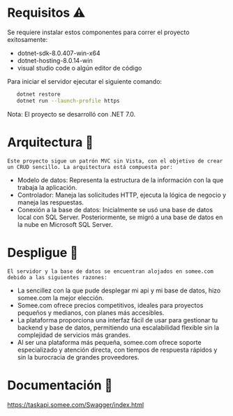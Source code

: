 # Requisitos ⚠️

 Se requiere instalar estos componentes para correr el proyecto exitosamente:
 - dotnet-sdk-8.0.407-win-x64
 - dotnet-hosting-8.0.14-win
 - visual studio code o algún editor de código

 Para iniciar el servidor ejecutar el siguiente comando:

 ```bash
    dotnet restore
    dotnet run --launch-profile https
 ```
 Nota: El proyecto se desarrolló con .NET 7.0.

# Arquitectura  👷

    Este proyecto sigue un patrón MVC sin Vista, con el objetivo de crear un CRUD sencillo. La arquitectura está compuesta por:

 - Modelo de datos: Representa la estructura de la información con la que trabaja la aplicación.
 - Controlador: Maneja las solicitudes HTTP, ejecuta la lógica de negocio y maneja las respuestas.
 - Conexión a la base de datos: Inicialmente se usó una base de datos local con SQL Server. Posteriormente, se migró a una base de datos en la nube en Microsoft SQL Server.

# Despligue 🛫

    El servidor y la base de datos se encuentran alojados en somee.com debido a las siguientes razones:

 - La sencillez con la que pude desplegar mi api y mi base de datos, hizo somee.com la mejor elección.
 - Somee.com ofrece precios competitivos, ideales para proyectos pequeños y medianos, con planes más accesibles.
 - La plataforma proporciona una interfaz fácil de usar para gestionar tu backend y base de datos, permitiendo una escalabilidad flexible sin la complejidad de servicios más grandes.
 - Al ser una plataforma más pequeña, somee.com ofrece soporte especializado y atención directa, con tiempos de respuesta rápidos y sin la burocracia de grandes proveedores.

# Documentación 📖

https://taskapi.somee.com/Swagger/index.html